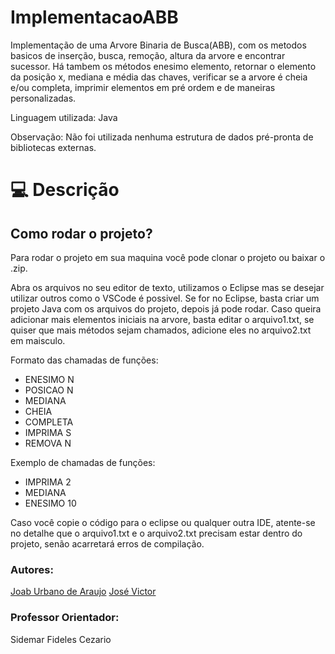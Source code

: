 # ImplementacaoABB

Implementação de uma Arvore Binaria de Busca(ABB), com os metodos basicos de inserção, busca, remoção, altura da arvore e encontrar sucessor. Há tambem os métodos enesimo elemento, retornar o elemento da posição x, mediana e média das chaves, verificar se a arvore é cheia e/ou completa, imprimir elementos em pré ordem e de maneiras personalizadas.

Linguagem utilizada: Java

Observação: Não foi utilizada nenhuma estrutura de dados pré-pronta de bibliotecas externas.

<h1 id="usage" > 💻 Descrição </h1>
<h2>Como rodar o projeto?</h2>

Para rodar o projeto em sua maquina você pode clonar o projeto ou baixar o .zip.

Abra os arquivos no seu editor de texto, utilizamos o Eclipse mas se desejar utilizar outros como o VSCode é possivel.
Se for no Eclipse, basta criar um projeto Java com os arquivos do projeto, depois já pode rodar.
Caso queira adicionar mais elementos iniciais na arvore, basta editar o arquivo1.txt, se quiser que mais métodos sejam chamados, adicione eles no arquivo2.txt em maisculo.

Formato das chamadas de funções:
- ENESIMO N
- POSICAO N
- MEDIANA
- CHEIA
- COMPLETA
- IMPRIMA S
- REMOVA N

Exemplo de chamadas de funções:
- IMPRIMA 2
- MEDIANA
- ENESIMO 10

Caso você copie o código para o eclipse ou qualquer outra IDE, atente-se no detalhe que o arquivo1.txt e o arquivo2.txt precisam estar dentro do projeto, senão acarretará erros de compilação.

<h3>Autores:</h3>
<a href="https://github.com/JoabUrbano">Joab Urbano de Araujo</a>
<a href="https://github.com/josevictorn">José Victor</a>

<h3>Professor Orientador:</h3>
Sidemar Fideles Cezario